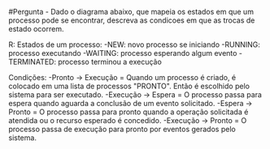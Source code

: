 #Pergunta - Dado o diagrama abaixo, que mapeia os estados em que um processo pode se encontrar, descreva as condicoes em que as trocas de estado ocorrem.

R: Estados de um processo:
  -NEW: novo processo se iniciando
  -RUNNING: processo executando
  -WAITING: processo esperando algum evento
  -TERMINATED: processo terminou a execução
 
  Condições:
  -Pronto -> Execução = Quando um processo é criado, é colocado em uma lista de processos "PRONTO". Então é escolhido pelo sistema para ser executado.
  -Execução -> Espera = O processo passa para espera quando aguarda a conclusão de um evento solicitado.
  -Espera -> Pronto = O processo passa para pronto quando a operação solicitada é atendida ou o recurso esperado é concedido.
  -Execução -> Pronto = O processo passa de execução para pronto por eventos gerados pelo sistema.
